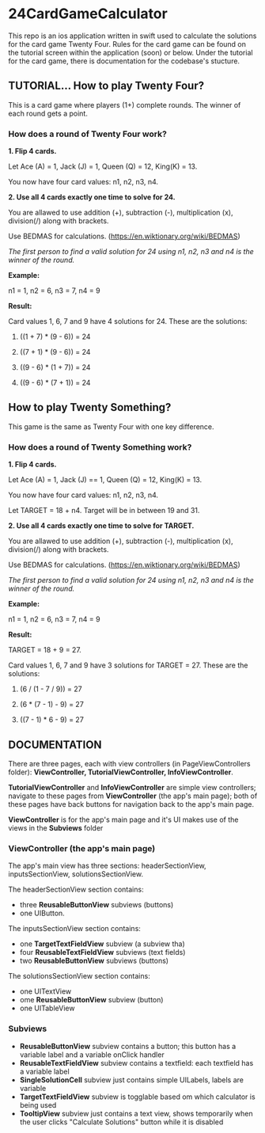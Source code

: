 # 24CardGameCalculator

This repo is an ios application written in swift used to calculate the solutions for the card game Twenty Four. Rules for the card game can be found on the tutorial screen within the application (soon) or below. Under the tutorial for the card game, there is documentation for the codebase's stucture.



## TUTORIAL... How to play Twenty Four?

This is a card game where players (1+) complete rounds. The winner of each round gets a point.

### How does a round of Twenty Four work?

**1. Flip 4 cards.**

Let Ace (A) = 1, Jack (J) = 1, Queen (Q) = 12, King(K) = 13.

You now have four card values: n1, n2, n3, n4.

**2. Use all 4 cards exactly one time to solve for 24.**

You are allawed to use addition (+), subtraction (-), multiplication (x), division(/) along with brackets.

Use BEDMAS for calculations. (https://en.wiktionary.org/wiki/BEDMAS)

*The first person to find a valid solution for 24 using n1, n2, n3 and n4 is the winner of the round.*

**Example:** 

n1 = 1, n2 = 6, n3 = 7, n4 = 9

**Result:**

Card values 1, 6, 7 and 9 have 4 solutions for 24. These are the solutions:

1. ((1 + 7) * (9 - 6)) = 24

2. ((7 + 1) * (9 - 6)) = 24

3. ((9 - 6) * (1 + 7)) = 24

4. ((9 - 6) * (7 + 1)) = 24

## How to play Twenty Something?

This game is the same as Twenty Four with one key difference.

### How does a round of Twenty Something work?

**1. Flip 4 cards.**

Let Ace (A) = 1, Jack (J) == 1, Queen (Q) = 12, King(K) = 13.

You now have four card values: n1, n2, n3, n4.

Let TARGET = 18 + n4. Target will be in between 19 and 31.

**2. Use all 4 cards exactly one time to solve for TARGET.**

You are allawed to use addition (+), subtraction (-), multiplication (x), division(/) along with brackets.

Use BEDMAS for calculations. (https://en.wiktionary.org/wiki/BEDMAS)

*The first person to find a valid solution for 24 using n1, n2, n3 and n4 is the winner of the round.*

**Example:** 

n1 = 1, n2 = 6, n3 = 7, n4 = 9

**Result:**

TARGET = 18 + 9 = 27.

Card values 1, 6, 7 and 9 have 3 solutions for TARGET = 27. These are the solutions:

1. (6 / (1 - 7 / 9)) = 27

2. (6 * (7 - 1) - 9) = 27

3. ((7 - 1) * 6 - 9) = 27

















## DOCUMENTATION

There are three pages, each with view controllers (in PageViewControllers folder): **ViewController, TutorialViewController, InfoViewController**.

**TutorialViewController** and **InfoViewController** are simple view controllers; navigate to these pages from **ViewController** (the app's main page); both of these pages have back buttons for navigation back to the app's main page.

**ViewController** is for the app's main page and it's UI makes use of the views in the **Subviews** folder

### ViewController (the app's main page)

The app's main view has three sections: headerSectionView, inputsSectionView, solutionsSectionView.

The headerSectionView section contains:
- three **ReusableButtonView** subviews (buttons)
- one UIButton.

The inputsSectionView section contains:
- one **TargetTextFieldView** subview (a subview tha)
- four **ReusableTextFieldView** subviews (text fields)
- two **ReusableButtonView** subviews (buttons)

The solutionsSectionView section contains:
- one UITextView
- ome **ReusableButtonView** subview (button)
- one UITableView

### Subviews

- **ReusableButtonView** subview contains a button; this button has a variable label and a variable onClick handler
- **ReusableTextFieldView** subview contains a textfield: each textfield has a variable label
- **SingleSolutionCell** subview just contains simple UILabels, labels are variable
- **TargetTextFieldView** subview is togglable based om which calculator is being used
- **TooltipView** subview just contains a text view, shows temporarily when the user clicks "Calculate Solutions" button while it is disabled
